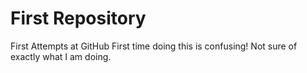 # First Repository
 First Attempts at GitHub
 First time doing this is confusing!  Not sure of exactly what I am doing.
